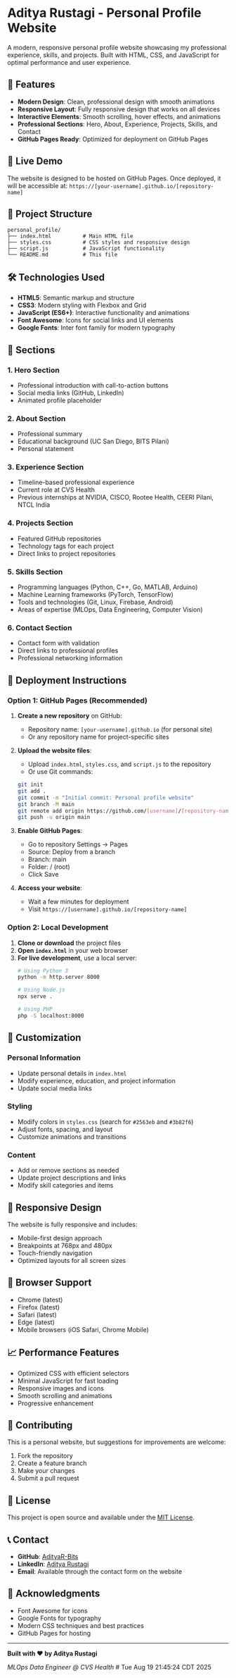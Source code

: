 # Aditya Rustagi - Personal Profile Website

A modern, responsive personal profile website showcasing my professional experience, skills, and projects. Built with HTML, CSS, and JavaScript for optimal performance and user experience.

## 🌟 Features

- **Modern Design**: Clean, professional design with smooth animations
- **Responsive Layout**: Fully responsive design that works on all devices
- **Interactive Elements**: Smooth scrolling, hover effects, and animations
- **Professional Sections**: Hero, About, Experience, Projects, Skills, and Contact
- **GitHub Pages Ready**: Optimized for deployment on GitHub Pages

## 🚀 Live Demo

The website is designed to be hosted on GitHub Pages. Once deployed, it will be accessible at:
`https://[your-username].github.io/[repository-name]`

## 📁 Project Structure

```
personal_profile/
├── index.html          # Main HTML file
├── styles.css          # CSS styles and responsive design
├── script.js           # JavaScript functionality
└── README.md           # This file
```

## 🛠️ Technologies Used

- **HTML5**: Semantic markup and structure
- **CSS3**: Modern styling with Flexbox and Grid
- **JavaScript (ES6+)**: Interactive functionality and animations
- **Font Awesome**: Icons for social links and UI elements
- **Google Fonts**: Inter font family for modern typography

## 📱 Sections

### 1. Hero Section
- Professional introduction with call-to-action buttons
- Social media links (GitHub, LinkedIn)
- Animated profile placeholder

### 2. About Section
- Professional summary
- Educational background (UC San Diego, BITS Pilani)
- Personal statement

### 3. Experience Section
- Timeline-based professional experience
- Current role at CVS Health
- Previous internships at NVIDIA, CISCO, Rootee Health, CEERI Pilani, NTCL India

### 4. Projects Section
- Featured GitHub repositories
- Technology tags for each project
- Direct links to project repositories

### 5. Skills Section
- Programming languages (Python, C++, Go, MATLAB, Arduino)
- Machine Learning frameworks (PyTorch, TensorFlow)
- Tools and technologies (Git, Linux, Firebase, Android)
- Areas of expertise (MLOps, Data Engineering, Computer Vision)

### 6. Contact Section
- Contact form with validation
- Direct links to professional profiles
- Professional networking information

## 🚀 Deployment Instructions

### Option 1: GitHub Pages (Recommended)

1. **Create a new repository** on GitHub:
   - Repository name: `[your-username].github.io` (for personal site)
   - Or any repository name for project-specific sites

2. **Upload the website files**:
   - Upload `index.html`, `styles.css`, and `script.js` to the repository
   - Or use Git commands:
   ```bash
   git init
   git add .
   git commit -m "Initial commit: Personal profile website"
   git branch -M main
   git remote add origin https://github.com/[username]/[repository-name].git
   git push -u origin main
   ```

3. **Enable GitHub Pages**:
   - Go to repository Settings → Pages
   - Source: Deploy from a branch
   - Branch: main
   - Folder: / (root)
   - Click Save

4. **Access your website**:
   - Wait a few minutes for deployment
   - Visit `https://[username].github.io/[repository-name]`

### Option 2: Local Development

1. **Clone or download** the project files
2. **Open `index.html`** in your web browser
3. **For live development**, use a local server:
   ```bash
   # Using Python 3
   python -m http.server 8000
   
   # Using Node.js
   npx serve .
   
   # Using PHP
   php -S localhost:8000
   ```

## 🎨 Customization

### Personal Information
- Update personal details in `index.html`
- Modify experience, education, and project information
- Update social media links

### Styling
- Modify colors in `styles.css` (search for `#2563eb` and `#3b82f6`)
- Adjust fonts, spacing, and layout
- Customize animations and transitions

### Content
- Add or remove sections as needed
- Update project descriptions and links
- Modify skill categories and items

## 📱 Responsive Design

The website is fully responsive and includes:
- Mobile-first design approach
- Breakpoints at 768px and 480px
- Touch-friendly navigation
- Optimized layouts for all screen sizes

## 🔧 Browser Support

- Chrome (latest)
- Firefox (latest)
- Safari (latest)
- Edge (latest)
- Mobile browsers (iOS Safari, Chrome Mobile)

## 📈 Performance Features

- Optimized CSS with efficient selectors
- Minimal JavaScript for fast loading
- Responsive images and icons
- Smooth scrolling and animations
- Progressive enhancement

## 🤝 Contributing

This is a personal website, but suggestions for improvements are welcome:
1. Fork the repository
2. Create a feature branch
3. Make your changes
4. Submit a pull request

## 📄 License

This project is open source and available under the [MIT License](LICENSE).

## 📞 Contact

- **GitHub**: [AdityaR-Bits](https://github.com/AdityaR-Bits)
- **LinkedIn**: [Aditya Rustagi](https://www.linkedin.com/in/aditya-rustagi54/)
- **Email**: Available through the contact form on the website

## 🙏 Acknowledgments

- Font Awesome for icons
- Google Fonts for typography
- Modern CSS techniques and best practices
- GitHub Pages for hosting

---

**Built with ❤️ by Aditya Rustagi**

*MLOps Data Engineer @ CVS Health* # Tue Aug 19 21:45:24 CDT 2025

